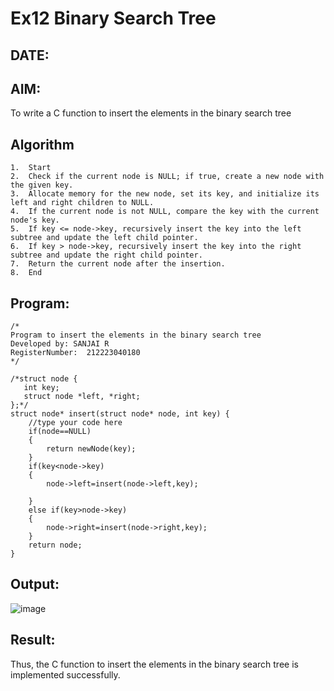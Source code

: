 # Ex12 Binary Search Tree
## DATE:
## AIM:
To write a C function to insert the elements in the binary search tree

## Algorithm
```
1.	Start
2.	Check if the current node is NULL; if true, create a new node with the given key.
3.	Allocate memory for the new node, set its key, and initialize its left and right children to NULL.
4.	If the current node is not NULL, compare the key with the current node's key.
5.	If key <= node->key, recursively insert the key into the left subtree and update the left child pointer.
6.	If key > node->key, recursively insert the key into the right subtree and update the right child pointer.
7.	Return the current node after the insertion.
8.	End

```
## Program:
```
/*
Program to insert the elements in the binary search tree
Developed by: SANJAI R
RegisterNumber:  212223040180
*/
```
```
/*struct node {
   int key;
   struct node *left, *right;
};*/
struct node* insert(struct node* node, int key) {
    //type your code here
    if(node==NULL)
    {
        return newNode(key);
    }
    if(key<node->key)
    {
        node->left=insert(node->left,key);
        
    }
    else if(key>node->key)
    {
        node->right=insert(node->right,key);
    }
    return node;
}
```
## Output:
![image](https://github.com/user-attachments/assets/98eba7d5-3274-4849-870f-344036cf9c54)

## Result:
Thus, the C function to insert the elements in the binary search tree is implemented successfully.
